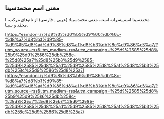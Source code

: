 ## معنی اسم محمدسینا


محمدسینا اسم پسرانه است، معنی محمدسینا: (عربی ـ فارسی) از نام‌های مرکب، ا محمّد و سینا.

[https://esmdoni.ir/%d9%85%d8%b9%d9%86%db%8c-%d8%a7%d8%b3%d9%85-%d9%85%d8%ad%d9%85%d8%af%d8%b3%db%8c%d9%86%d8%a7/?utm_source=rss&utm_medium=rss&utm_campaign=%25d9%2585%25d8%25b9%25d9%2586%25db%258c-%25d8%25a7%25d8%25b3%25d9%2585-%25d9%2585%25d8%25ad%25d9%2585%25d8%25af%25d8%25b3%25db%258c%25d9%2586%25d8%25a7](https://esmdoni.ir/%d9%85%d8%b9%d9%86%db%8c-%d8%a7%d8%b3%d9%85-%d9%85%d8%ad%d9%85%d8%af%d8%b3%db%8c%d9%86%d8%a7/?utm_source=rss&utm_medium=rss&utm_campaign=%25d9%2585%25d8%25b9%25d9%2586%25db%258c-%25d8%25a7%25d8%25b3%25d9%2585-%25d9%2585%25d8%25ad%25d9%2585%25d8%25af%25d8%25b3%25db%258c%25d9%2586%25d8%25a7) 